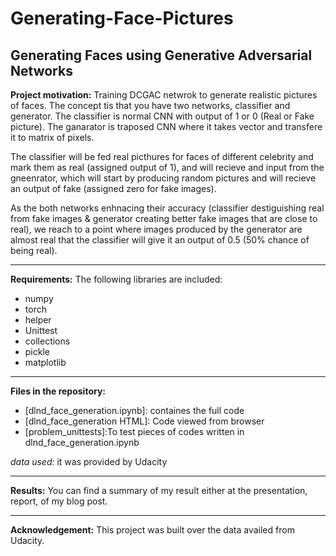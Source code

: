 # Generating-Face-Pictures
Generating Faces using Generative Adversarial Networks
---------------------------------------------------------

**Project motivation:** Training DCGAC netwrok to generate realistic pictures of faces. The concept tis that you have two networks, classifier and generator.
The classifier is normal CNN with output of 1 or 0 (Real or Fake picture). The ganarator is traposed CNN where it takes vector and transfere it to matrix of pixels.

The classifier will be fed real picthures for faces of different celebrity and mark them as real (assigned output of 1), and will recieve and input from the gneenrator, which will start by producing random pictures and will recieve an output of fake (assigned zero for fake images).

As the both networks enhnacing their accuracy (classifier destiguishing real from fake images & generator creating better fake images that are close to real), we reach to a point where images produced by the generator are almost real that the classifier will give it an output of 0.5 (50% chance of being real).

----------------------------------------------------------

**Requirements:**
The following libraries are included:
* numpy
* torch
* helper
* Unittest
* collections
* pickle
* matplotlib

----------------------------------------------------------

**Files in the repository:**
* [dlnd_face_generation.ipynb]: containes the full code
* [dlnd_face_generation HTML]: Code viewed from browser
* [problem_unittests]:To test pieces of codes written in dlnd_face_generation.ipynb

*data used:* it was provided by Udacity

-----------------------------------------------------------------

**Results:**
You can find a summary of my result either at the presentation, report, of my blog post.

-------------------------------------------------------------------

**Acknowledgement:**
This project was built over the data availed from Udacity.


